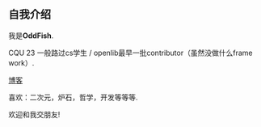 ## 自我介绍

我是**OddFish**.

CQU 23 一般路过cs学生 / openlib最早一批contributor（虽然没做什么frame work）.

[博客](https://www.AzrMedit0x.top)

喜欢：二次元，炉石，哲学，开发等等等.

欢迎和我交朋友!